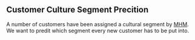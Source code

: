 ## Customer Culture Segment Precition
A number of customers have been assigned a cultural segment by [MHM](http://mhminsight.com/articles/culture-segments-1179). We want to predit which segment every new customer has to be put into.
